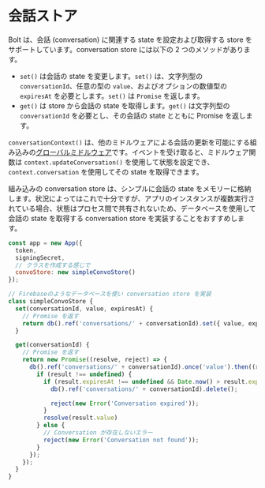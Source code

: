 # 会話ストア

Bolt は、会話 (conversation) に関連する state を設定および取得する store をサポートしています。conversation store には以下の 2 つのメソッドがあります。
* `set()` は会話の state を変更します。`set()` は、文字列型の `conversationId`、任意の型の `value`、およびオプションの数値型の `expiresAt` を必要とします。`set()` は `Promise` を返します。
* `get()` は store から会話の state を取得します。`get()` は文字列型の `conversationId` を必要とし、その会話の state とともに Promise を返します。

`conversationContext()` は、他のミドルウェアによる会話の更新を可能にする組み込みの[グローバルミドルウェア](/bolt-js/concepts/global-middleware)です。イベントを受け取ると、ミドルウェア関数は `context.updateConversation()` を使用して状態を設定でき、`context.conversation` を使用してその state を取得できます。

組み込みの conversation store は、シンプルに会話の state をメモリーに格納します。状況によってはこれで十分ですが、アプリのインスタンスが複数実行されている場合、状態はプロセス間で共有されないため、データベースを使用して会話の state を取得する conversation store を実装することをおすすめします。

```javascript
const app = new App({
  token,
  signingSecret,
  // クラスを作成する感じで
  convoStore: new simpleConvoStore()
});

// Firebaseのようなデータベースを使い conversation store を実装
class simpleConvoStore {
  set(conversationId, value, expiresAt) {
    // Promise を返す
    return db().ref('conversations/' + conversationId).set({ value, expiresAt });
  }

  get(conversationId) {
    // Promise を返す
    return new Promise((resolve, reject) => {
      db().ref('conversations/' + conversationId).once('value').then((result) => {
        if (result !== undefined) {
          if (result.expiresAt !== undefined && Date.now() > result.expiresAt) {
            db().ref('conversations/' + conversationId).delete();

            reject(new Error('Conversation expired'));
          }
          resolve(result.value)
        } else {
          // Conversation が存在しないエラー
          reject(new Error('Conversation not found'));
        }
      });
    });
  }
}
```